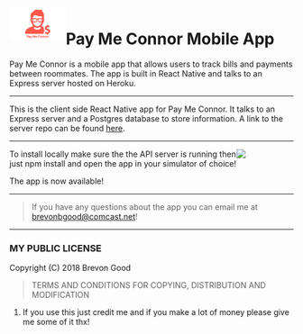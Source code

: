<img src="assets/pay-me-connor-icon-2.png" width="100" align="left">

# Pay Me Connor Mobile App

Pay Me Connor is a mobile app that allows users to track bills and payments between roommates. The app is built in React Native and talks to an Express server hosted on Heroku.

---

This is the client side React Native app for Pay Me Connor. It talks to an Express server and a Postgres database to store information. A link to the server repo can be found [here](https://github.com/Pleeper228/pay-me-connor-server).

---

<img src="https://media.giphy.com/media/XoywQKznL9QaQlnaY8/giphy.gif" width="20%" align="right">

To install locally make sure the the API server is running then just npm install and open the app in your simulator of choice!

The app is now available!

---

> If you have any questions about the app you can email me at brevonbgood@comcast.net!

---

### MY PUBLIC LICENSE

Copyright (C) 2018 Brevon Good

> TERMS AND CONDITIONS FOR COPYING, DISTRIBUTION AND MODIFICATION

1. If you use this just credit me and if you make a lot of money please give me some of it thx!
